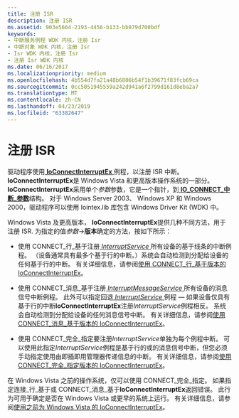 ```yaml
---
title: 注册 ISR
description: 注册 ISR
ms.assetid: 903e5664-2193-4456-b133-bb979d700bdf
keywords:
- 中断服务例程 WDK 内核，注册 Isr
- 中断对象 WDK 内核，注册 Isr
- Isr WDK 内核，注册 Isr
- 注册 Isr WDK 内核
ms.date: 06/16/2017
ms.localizationpriority: medium
ms.openlocfilehash: 4b554d7fa21a48b6806b54f1b39671f83fcb69ca
ms.sourcegitcommit: 0cc5051945559a242d941a6f2799d161d8eba2a7
ms.translationtype: MT
ms.contentlocale: zh-CN
ms.lasthandoff: 04/23/2019
ms.locfileid: "63382647"
---
```

# <a name="registering-an-isr"></a>注册 ISR


驱动程序使用[ **IoConnectInterruptEx** ](https://msdn.microsoft.com/library/windows/hardware/ff548378)例程，以注册 ISR 中断。 **IoConnectInterruptEx**是 Windows Vista 和更高版本操作系统的一部分。 **IoConnectInterruptEx**采用单个*参数*参数，它是一个指针，到[ **IO\_CONNECT\_中断\_参数**](https://msdn.microsoft.com/library/windows/hardware/ff550541)结构。 对于 Windows Server 2003、 Windows XP 和 Windows 2000，驱动程序可以使用 Iointex.lib 库包含 Windows Driver Kit (WDK) 中。

Windows Vista 及更高版本， **IoConnectInterruptEx**提供几种不同方法，用于注册 ISR. 为指定的值*参数*-&gt;**版本**确定的方法，按如下所示：

-   使用 CONNECT\_行\_基于注册[ *InterruptService* ](https://msdn.microsoft.com/library/windows/hardware/ff547958)所有设备的基于线条的中断例程。 （设备通常具有最多个基于行的中断。）系统会自动检测到分配给设备的任何基于行的中断。 有关详细信息，请参阅[使用 CONNECT\_行\_基于版本的 IoConnectInterruptEx](using-the-connect-line-based-version-of-ioconnectinterruptex.md)。

-   使用 CONNECT\_消息\_基于注册[ *InterruptMessageService* ](https://msdn.microsoft.com/library/windows/hardware/ff547940)所有设备的消息信号中断例程。 此外可以指定回退[ *InterruptService* ](https://msdn.microsoft.com/library/windows/hardware/ff547958)例程 — 如果设备仅具有基于行的中断**IoConnectInterruptEx**注册*InterruptService*例程相反。 系统会自动检测到分配给设备的任何消息信号中断。 有关详细信息，请参阅[使用 CONNECT\_消息\_基于版本的 IoConnectInterruptEx](using-the-connect-message-based-version-of-ioconnectinterruptex.md)。

-   使用 CONNECT\_完全\_指定要注册*InterruptService*单独为每个例程中断。 可以使用此指定*InterruptService*例程是基于行的或的消息信号中断，但您必须手动指定使用由即插即用管理器传递信息的中断。 有关详细信息，请参阅[使用 CONNECT\_完全\_指定版本的 IoConnectInterruptEx](using-the-connect-fully-specified-version-of-ioconnectinterruptex.md)。

在 Windows Vista 之前的操作系统，仅可以使用 CONNECT\_完全\_指定。 如果指定连接\_行\_基于或 CONNECT\_消息\_基于**IoConnectInterruptEx**返回错误。 此行为可用于确定是否在 Windows Vista 或更早的系统上运行。 有关详细信息，请参阅[使用之前为 Windows Vista 的 IoConnectInterruptEx](using-ioconnectinterruptex-prior-to-windows-vista.md)。

 

 




